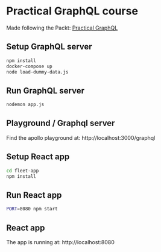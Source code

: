 # Practical GraphQL course
Made following the Packt: [Practical GraphQL](https://www.packtpub.com/application-development/practical-graphql-become-graphql-ninja-video)

## Setup GraphQL server
```bash
npm install
docker-compose up
node load-dummy-data.js
```
## Run GraphQL server
```bash
nodemon app.js
```

## Playground / Graphql server
Find the apollo playground at: http://localhost:3000/graphql

## Setup React app
```bash
cd fleet-app
npm install
```
## Run React app
```bash
PORT=8080 npm start
```

## React app
The app is running at: http://localhost:8080